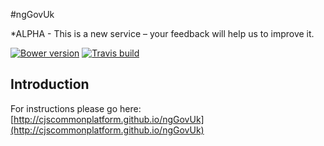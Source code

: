 #ngGovUk 

*ALPHA - This is a new service – your feedback will help us to improve it.

[![Bower version](https://img.shields.io/bower/v/ng-gov-uk.svg)](https://img.shields.io/bower/v/ng-gov-uk.svg)
[![Travis build](https://img.shields.io/travis/CJSCommonPlatform/ngGovUk.svg)](https://img.shields.io/travis/CJSCommonPlatform/ngGovUk.svg)


## Introduction

For instructions please go here: [http://cjscommonplatform.github.io/ngGovUk](http://cjscommonplatform.github.io/ngGovUk)
